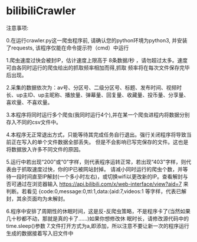 # bilibiliCrawler
注意事项:

0.在运行crawler.py这一爬虫程序前, 请确认您的python环境为python3, 并安装了requests, 该程序仅能在命令提示符（cmd）中运行

1.爬虫速度过快会被封IP，估计速度上限高于 8条数据/秒 ，请勿超过太多。速度可由各同时运行的爬虫给出的抓取频率相加而得,抓取 频率将在每次文件保存完毕后出现。

2.采集的数据依次为：av号、分区号、二级分区号、标题、发布时间、视频时长、up主ID、up主昵称、播放量、弹幕量、回复量、收藏量、投币量、分享量、喜欢量、不喜欢量。

3.本程序将同时运行多个爬虫(我同时运行4个),并在某一个爬虫进程内将数据分别存入不同的csv文件中。

4.本程序无正常退出方式，只能等待其完成任务自行退出。强行关闭程序将导致当前正在写入的单个文件数据全部丢失。
但是不会影响已写完保存的文件。这也是将数据放入许多不同文件的原因。

5.运行中若出现“200”或“0”字样，则代表程序运转正常，若出现“403”字样，则代表由于抓取速度过快，你的IP已被网站封掉。
请减小同时运行的爬虫个数，并等待一段时间直至IP解封(一个多小时左右)，或切换wifi以更改新的IP。查看解封与否可通过在浏览器输入   https://api.bilibili.com/x/web-interface/view?aid=7  来判断。若看见   {code:0,message:0,ttl:1,data:{aid:7,videos:1    等字样，代表已解封，其余页面均为未解封。

6.程序中安排了周期性的休眠时间，这是反-反爬虫策略，不是程序卡了(当然如果几十秒都不动，那就是真的卡了……)如果你想修改休 眠时长，请修改源代码中的time.sleep()参数
7.文件打开方式为a,即添加，所以注意不要让新一次的程序运行生成的数据接着写入旧文件中
